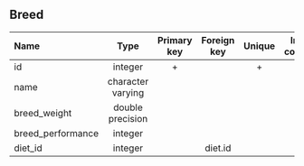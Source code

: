 ## Breed

|Name|Type|Primary key|Foreign key|Unique|Integrity constraints|Null/not null|
|:----|:----:|:-----------:|:-----------:|:------:|:----------------------:|:------:|
|id|integer|+| |+ | |not null|
|name|character varying| | | |20 | not null|
|breed_weight|double precision| | | |>0 |not null|
|breed_performance|integer| | | | =>0|not null|
|diet_id|integer| |diet.id | | |not null|